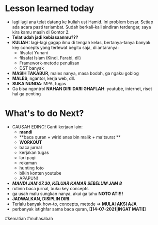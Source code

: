 # Lesson learned today
- lagi lagi ana telat datang ke kuliah ust Hamid. Ini problem besar. Setiap ada acara pasti terlambat. Sudah berkali-kali sindiran terdengar, saya kira kamu masih di Gontor 2. 
- **Telat udah jadi kebiasaanmu???**
- **KULIAH:** lagi-lagi gagap ilmu di tengah kelas, bertanya-tanya banyak key concepts yang terlewat begitu saja, di antaranya:
	- filsafat Yunani
	- filsafat Islam (Kindi, Farabi, dll)
	- Framework-metode penulisan
	- DST banyak
- **MASIH TAKABUR**, males nanya, masa bodoh, ga ngaku goblog
- **MALES**; ngantor, kerja web, dll. 
- **SUKA NUNDA**: MPA, tugas
- Ga bisa ngontrol **NAHAN DIRI DARI GHAFLAH**: youtube, internet, riset hal ga penting


# What's to do Next?
- GAUSAH EDING! Ganti kerjaan lain:
	- **mandi**
	- **baca quran + wirid anas bin malik + ma'tsurat **
	- **WORKOUT**
	- baca jurnal
	- kerjakan tugas
	- lari pagi
	- rekaman
	- hunting foto
	- bikin konten youtube
	- APAPUN!
- ***MANDI JAM 07.30, KELUAR KAMAR SEBELUM JAM 8***
- rutinin baca jurnal, buku key concepts
- ga usah malu sungkan nanya, akui ga tahu **NOTO ATI!!!**
- **JADWALKAN, DISIPLIN DIRI.**
- Terlalu banyak how-to, concepts, metode => **MULAI AKSI AJA**
- perbanyak istighfar sama baca quran, **[[14-07-2021|INGAT MATI]]**


#kematian #muhasabah